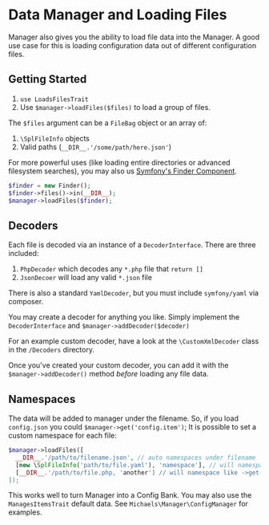 # Data Manager and Loading Files
Manager also gives you the ability to load file data into the Manager. 
A good use case for this is loading configuration data out of different configuration files.

## Getting Started
  1. `use LoadsFilesTrait`
  2. Use `$manager->loadFiles($files)` to load a group of files. 
  
The `$files` argument can be a `FileBag` object or an array of:
  1. `\SplFileInfo` objects
  2. Valid paths (`__DIR__.'/some/path/here.json'`)
  
For more powerful uses (like loading entire directories or advanced filesystem searches), you may also us [Symfony's Finder Component](https://github.com/symfony/Finder).
```php
$finder = new Finder();
$finder->files()->in(__DIR__);
$manager->loadFiles($finder);
```

## Decoders
Each file is decoded via an instance of a `DecoderInterface`. There are three included:
  1. `PhpDecoder` which decodes any `*.php` file that `return []`
  2. `JsonDecoer` will load any valid `*.json` file
  
There is also a standard `YamlDecoder`, but you must include `symfony/yaml` via composer.

You may create a decoder for anything you like. 
Simply implement the `DecoderInterface` and `$manager->addDecoder($decoder)`

For an example custom decoder, have a look at the `\CustomXmlDecoder` class in the `/Decoders` directory. 

Once you've created your custom decoder, you can add it with the `$manager->addDecoder()` method *before* loading any file data. 


## Namespaces
The data will be added to manager under the filename. So, if you load `config.json` you could `$manager->get('config.item')`;
It is possible to set a custom namespace for each file:
```php
$manager->loadFiles([
  __DIR__.'/path/to/filename.json', // auto namespaces under filename
  [new \SplFileInfo('path/to/file.yaml'), 'namespace'], // will namespace like ->get('namespace.item')
  [__DIR__.'/path/to/file.php, 'another'] // will namespace like ->get('another.item')
]);
```

This works well to turn Manager into a Config Bank.
You may also use the `ManagesItemsTrait` default data.
See `Michaels\Manager\ConfigManager` for examples.